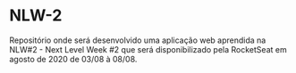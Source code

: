 # NLW-2
Repositório onde será desenvolvido uma aplicação web aprendida na NLW#2 - Next Level Week #2 que será disponibilizado pela RocketSeat  em agosto de 2020 de 03/08 à 08/08.
